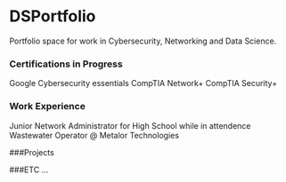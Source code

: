 # DSPortfolio
Portfolio space for work in Cybersecurity, Networking and Data Science. 

### Certifications in Progress
Google Cybersecurity essentials
CompTIA Network+
CompTIA Security+

### Work Experience
Junior Network Administrator for High School while in attendence
Wastewater Operator @ Metalor Technologies 

###Projects

###ETC
...
